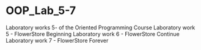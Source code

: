 # OOP_Lab_5-7
Laboratory works 5- of the Oriented Programming Course
Laboratory work 5 - FlowerStore Beginning
Laboratory work 6 - FlowerStore Continue
Laboratory work 7 - FlowerStore Forever

